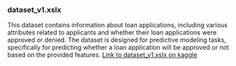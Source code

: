 ### dataset_v1.xslx
  This dataset contains information about loan applications, including various attributes related to applicants and whether their loan applications were approved or denied. The dataset is designed for predictive modeling tasks, specifically for predicting whether a loan application will be approved or not based on the provided features. [Link to dataset_v1.xslx on kaggle](https://www.kaggle.com/datasets/maramsa/loan-database)
